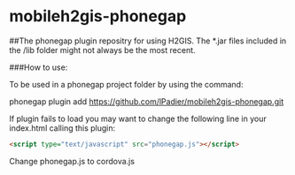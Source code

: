 mobileh2gis-phonegap
====================

##The phonegap plugin repositry for using H2GIS. 
The *.jar files included in the /lib folder might not always be the most recent. 

###How to use:

To be used in a phonegap project folder by using the command:

phonegap plugin add https://github.com/lPadier/mobileh2gis-phonegap.git

If plugin fails to load you may want to change the following line in your index.html calling this plugin:
```html
<script type="text/javascript" src="phonegap.js"></script>
```
Change phonegap.js to cordova.js
